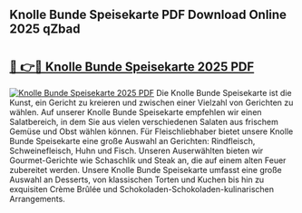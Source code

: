 ## Knolle Bunde Speisekarte PDF Download Online 2025 qZbad

# <h2><a href="http://gc6vh0.nevu.top/?p=Knolle+Bunde+Speisekarte">🔗 👉🔴 Knolle Bunde Speisekarte 2025 PDF</a></h2>

[![Knolle Bunde Speisekarte 2025 PDF](https://i.imgur.com/dBaPXMq.png)](http://gc6vh0.nevu.top/?p=Knolle+Bunde+Speisekarte)
Die Knolle Bunde Speisekarte ist die Kunst, ein Gericht zu kreieren und zwischen einer Vielzahl von Gerichten zu wählen. Auf unserer Knolle Bunde Speisekarte empfehlen wir einen Salatbereich, in dem Sie aus vielen verschiedenen Salaten aus frischem Gemüse und Obst wählen können. Für Fleischliebhaber bietet unsere Knolle Bunde Speisekarte eine große Auswahl an Gerichten: Rindfleisch, Schweinefleisch, Huhn und Fisch. Unseren Auserwählten bieten wir Gourmet-Gerichte wie Schaschlik und Steak an, die auf einem alten Feuer zubereitet werden. Unsere Knolle Bunde Speisekarte umfasst eine große Auswahl an Desserts, von klassischen Torten und Kuchen bis hin zu exquisiten Crème Brûlée und Schokoladen-Schokoladen-kulinarischen Arrangements.
